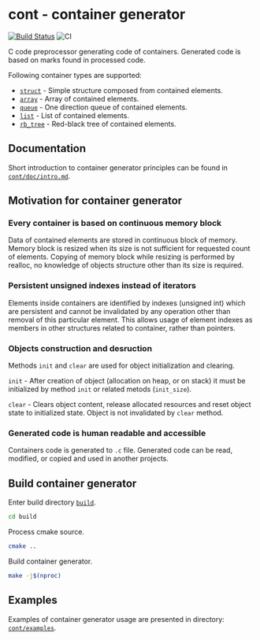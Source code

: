 # cont - container generator

[![Build Status](https://travis-ci.com/izuzanak/cont.svg?branch=cont_c)](https://travis-ci.com/izuzanak/cont)
![CI](https://github.com/izuzanak/cont/workflows/CI/badge.svg?branch=cont_c)

C code preprocessor generating code of containers. Generated code is based on
marks found in processed code.

Following container types are supported:

* [`struct`](https://github.com/izuzanak/cont/blob/cont_c/cont/generators/gen_struct.cc) - Simple structure composed from contained elements.
* [`array`](https://github.com/izuzanak/cont/blob/cont_c/cont/generators/gen_array.cc) - Array of contained elements.
* [`queue`](https://github.com/izuzanak/cont/blob/cont_c/cont/generators/gen_queue.cc) - One direction queue of contained elements.
* [`list`](https://github.com/izuzanak/cont/blob/cont_c/cont/generators/gen_list.cc) - List of contained elements.
* [`rb_tree`](https://github.com/izuzanak/cont/blob/cont_c/cont/generators/gen_rb_tree.cc) - Red-black tree of contained elements.

## Documentation

Short introduction to container generator principles can be found in
[`cont/doc/intro.md`](https://github.com/izuzanak/cont/tree/cont_c/cont/doc/intro.md).

## Motivation for container generator

### Every container is based on continuous memory block

Data of contained elements are stored in continuous block of memory. Memory block
is resized when its size is not sufficient for requested count of elements.
Copying of memory block while resizing is performed by realloc, no knowledge of
objects structure other than its size is required.

### Persistent unsigned indexes instead of iterators

Elements inside containers are identified by indexes (unsigned int) which are
persistent and cannot be invalidated by any operation other than removal of
this particular element.  This allows usage of element indexes as members
in other structures related to container, rather than pointers.

### Objects construction and desruction

Methods `init` and `clear` are used for object initialization and clearing.

`init` - After creation of object (allocation on heap, or on stack) it must be
initialized by method `init` or related metods (`init_size`).

`clear` - Clears object content, release allocated resources and reset
object state to initialized state. Object is not invalidated by `clear` method.

### Generated code is human readable and accessible

Containers code is generated to `.c` file. Generated code can be read, modified,
or copied and used in another projects.

## Build container generator

Enter build directory [`build`](https://github.com/izuzanak/cont/tree/cont_c/build).
```sh
cd build
```

Process cmake source.
```sh
cmake ..
```

Build container generator.
```sh
make -j$(nproc)
```

## Examples

Examples of container generator usage are presented in directory: [`cont/examples`](https://github.com/izuzanak/cont/tree/cont_c/cont/examples).
